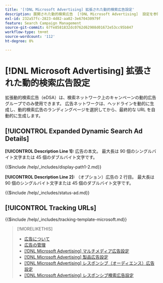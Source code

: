 ```yaml
---
title: '[!DNL Microsoft Advertising] 拡張された動的検索広告設定'
description: 展開された動的検索広告  [!DNL Microsoft Advertising]  設定を参照します。
exl-id: 232a57fc-2823-4d82-aa02-3e670430979f
feature: Search Campaign Management
source-git-commit: 67fe8581832dc0762d62908d01672e53cc95b847
workflow-type: tm+mt
source-wordcount: '112'
ht-degree: 0%

---
```


# [!DNL Microsoft Advertising] 拡張された動的検索広告設定

拡張動的検索広告（eDSA）は、検索ネットワーク上のキャンペーンの動的広告グループでのみ使用できます。 広告ネットワークは、ヘッドラインを動的に生成し、動的検索広告のランディングページを選択してから、最終的な URL を自動的に生成します。

## [!UICONTROL Expanded Dynamic Search Ad Details]

**[!UICONTROL Description Line 1]:** 広告の本文。 最大長は 90 個のシングルバイト文字または 45 個のダブルバイト文字です。

<!-- **[!UICONTROL Display Path 1]**, **[!UICONTROL Display Path 2]:** -->

{{$include /help/_includes/display-path1-2.md}}

**[!UICONTROL Description Line 2]:** （オプション）広告の 2 行目。 最大長は 90 個のシングルバイト文字または 45 個のダブルバイト文字です。

<!-- **[!UICONTROL Status]:** -->

{{$include /help/_includes/status-ad.md}}

## [!UICONTROL Tracking URLs]

<!-- **[!UICONTROL Tracking Template URl]:** -->

{{$include /help/_includes/tracking-template-microsoft.md}}

>[!MORELIKETHIS]
>
>* [ 広告について ](ad-about.md)
>* [ 広告の管理 ](ad-manage.md)
>* [[!DNL Microsoft Advertising]  マルチメディア広告設定 ](ad-settings-microsoft-multimedia.md)
>* [[!DNL Microsoft Advertising]  製品広告設定 ](ad-settings-microsoft-product.md)
>* [[!DNL Microsoft Advertising]  レスポンシブ（オーディエンス）広告設定 ](ad-settings-microsoft-responsive.md)
>* [[!DNL Microsoft Advertising]  レスポンシブ検索広告設定 ](ad-settings-microsoft-rsa.md)
